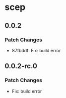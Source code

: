 # scep

## 0.0.2

### Patch Changes

- 87fbddf: Fix: build error

## 0.0.2-rc.0

### Patch Changes

- Fix: build error
